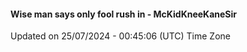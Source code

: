 #### Wise man says only fool rush in - McKidKneeKaneSir
Updated on 25/07/2024 - 00:45:06 (UTC) Time Zone
